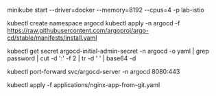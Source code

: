 minikube start --driver=docker --memory=8192 --cpus=4 -p lab-istio


kubectl create namespace argocd
kubectl apply -n argocd -f https://raw.githubusercontent.com/argoproj/argo-cd/stable/manifests/install.yaml

kubectl get secret argocd-initial-admin-secret -n argocd -o yaml | grep password | cut -d ':' -f 2 | tr -d ' ' | base64 -d


kubectl port-forward svc/argocd-server -n argocd 8080:443

kubectl apply -f applications/nginx-app-from-git.yaml

